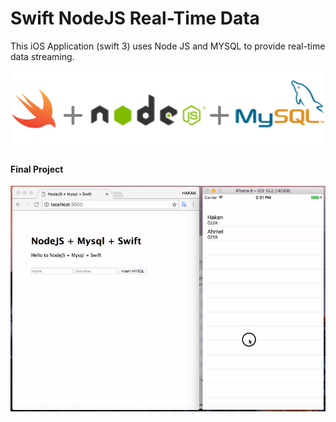 # Swift NodeJS Real-Time Data
This iOS Application (swift 3) uses Node JS and MYSQL to provide real-time data streaming.

![](https://github.com/hakanozer/SwiftNodeJSRealTimeData/blob/master/Screen/swift_nodejs_mysql.png)

#### Final Project 
![](https://github.com/hakanozer/SwiftNodeJSRealTimeData/blob/master/Screen/RealTimeVideo.gif)
